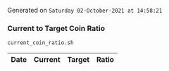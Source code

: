 Generated on `Saturday 02-October-2021 at 14:58:21`

### Current to Target Coin Ratio
`current_coin_ratio.sh`

Date|Current|Target|Ratio
---|---|---|---
